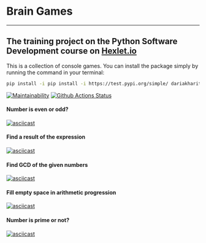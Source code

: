 # Brain Games

---

The training project on the Python Software Development course on [Hexlet.io](https://ru.hexlet.io/professions/python)
---
This is a collection of console games. You can install the package simply by running the command in your terminal:

```bash
pip install -i pip install -i https://test.pypi.org/simple/ dariakharitonova-brain-games --extra-index-url https://pypi.org/simple
```

[![Maintainability](https://api.codeclimate.com/v1/badges/a99a88d28ad37a79dbf6/maintainability)](https://codeclimate.com/github/codeclimate/codeclimate/maintainability)
[![Github Actions Status](https://github.com/DariaKharitonova/python-project-lvl1/workflows/Python%20CI/badge.svg)](https://github.com/DariaKharitonova/python-project-lvl1/actions)



#### Number is even or odd?

[![asciicast](https://asciinema.org/a/vSUYsuplwlLMMyaqhUDhPRQb3.svg)](https://asciinema.org/a/vSUYsuplwlLMMyaqhUDhPRQb3)

#### Find a result of the expression

[![asciicast](https://asciinema.org/a/CAXVuSOenxATWV0VI9OJZmL4l.svg)](https://asciinema.org/a/CAXVuSOenxATWV0VI9OJZmL4l)

#### Find GCD of the given numbers

[![asciicast](https://asciinema.org/a/JQ5FjBYvjEC8VwCY00JCegnnp.svg)](https://asciinema.org/a/JQ5FjBYvjEC8VwCY00JCegnnp)

#### Fill empty space in arithmetic progression

[![asciicast](https://asciinema.org/a/C53EfENQ7PPKmcN8P5hJJL0yM.svg)](https://asciinema.org/a/C53EfENQ7PPKmcN8P5hJJL0yM)
#### Number is prime or not?

[![asciicast](https://asciinema.org/a/sxlo3Gg3TIYAfJY7catMwZ5zR.svg)](https://asciinema.org/a/sxlo3Gg3TIYAfJY7catMwZ5zR)